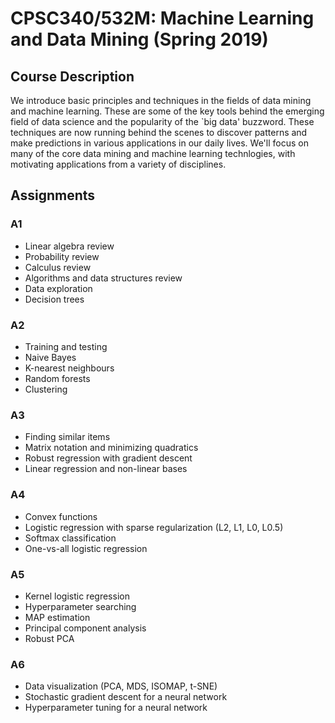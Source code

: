# CPSC340/532M: Machine Learning and Data Mining (Spring 2019)

## Course Description
We introduce basic principles and techniques in the fields of data mining and machine learning. These are some of the key tools behind the emerging field of data science and the popularity of the `big data' buzzword. These techniques are now running behind the scenes to discover patterns and make predictions in various applications in our daily lives. We'll focus on many of the core data mining and machine learning technlogies, with motivating applications from a variety of disciplines.


## Assignments

### A1
- Linear algebra review
- Probability review
- Calculus review
- Algorithms and data structures review
- Data exploration
- Decision trees

### A2
- Training and testing
- Naive Bayes
- K-nearest neighbours
- Random forests
- Clustering

### A3
- Finding similar items
- Matrix notation and minimizing quadratics
- Robust regression with gradient descent
- Linear regression and non-linear bases

### A4
- Convex functions
- Logistic regression with sparse regularization (L2, L1, L0, L0.5)
- Softmax classification
- One-vs-all logistic regression

### A5
- Kernel logistic regression
- Hyperparameter searching
- MAP estimation
- Principal component analysis
- Robust PCA

### A6
- Data visualization (PCA, MDS, ISOMAP, t-SNE)
- Stochastic gradient descent for a neural network
- Hyperparameter tuning for a neural network
